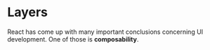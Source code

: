 # Layers

React has come up with many important conclusions concerning UI development. One of those is **composability**.
